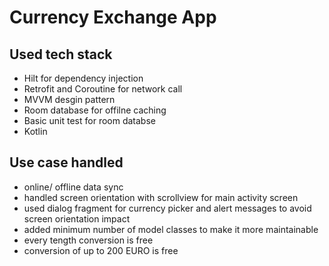# Currency Exchange App

## Used tech stack

- Hilt for dependency injection
- Retrofit and Coroutine for network call
- MVVM desgin pattern
- Room database for offilne caching
- Basic unit test for room databse
- Kotlin

## Use case handled

- online/ offline data sync
- handled screen orientation with scrollview for main activity screen
- used dialog fragment for currency picker and alert messages to avoid screen orientation impact
- added minimum number of model classes to make it more maintainable
- every tength conversion is free
- conversion of up to  200 EURO is free
